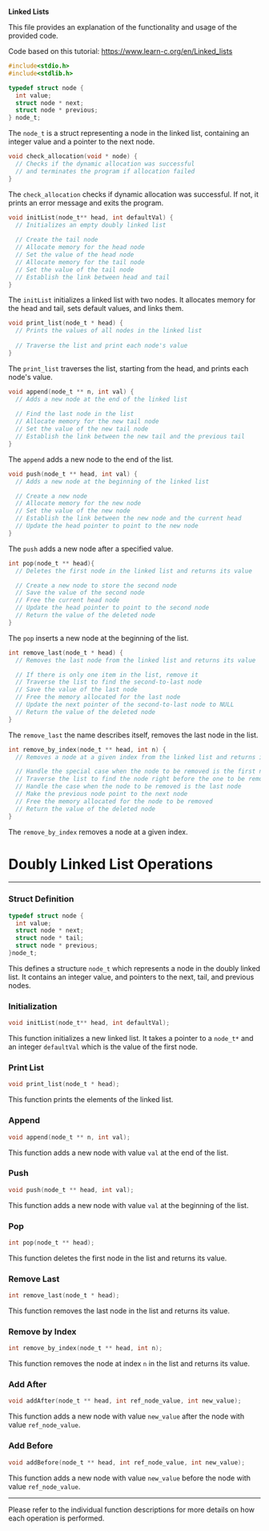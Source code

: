 **Linked Lists**

This file provides an explanation of the functionality and usage of the provided code.

Code based on this tutorial: https://www.learn-c.org/en/Linked_lists

```c
#include<stdio.h>
#include<stdlib.h>

typedef struct node {
  int value;
  struct node * next;
  struct node * previous;  
} node_t;
```

The `node_t` is a struct representing a node in the linked list, containing an integer value and a pointer to the next node.

```c
void check_allocation(void * node) {
  // Checks if the dynamic allocation was successful
  // and terminates the program if allocation failed
}
```

The `check_allocation` checks if dynamic allocation was successful. If not, it prints an error message and exits the program.

```c
void initList(node_t** head, int defaultVal) {
  // Initializes an empty doubly linked list
  
  // Create the tail node
  // Allocate memory for the head node
  // Set the value of the head node
  // Allocate memory for the tail node
  // Set the value of the tail node
  // Establish the link between head and tail
}
```

The `initList` initializes a linked list with two nodes. It allocates memory for the head and tail, sets default values, and links them.

```c
void print_list(node_t * head) {
  // Prints the values of all nodes in the linked list
  
  // Traverse the list and print each node's value
}
```

The `print_list` traverses the list, starting from the head, and prints each node's value.

```c
void append(node_t ** n, int val) {
  // Adds a new node at the end of the linked list
  
  // Find the last node in the list
  // Allocate memory for the new tail node
  // Set the value of the new tail node
  // Establish the link between the new tail and the previous tail
}
```

The `append` adds a new node to the end of the list.

```c
void push(node_t ** head, int val) {
  // Adds a new node at the beginning of the linked list

  // Create a new node
  // Allocate memory for the new node
  // Set the value of the new node
  // Establish the link between the new node and the current head
  // Update the head pointer to point to the new node
}
```

The `push` adds a new node after a specified value.

```c
int pop(node_t ** head){
  // Deletes the first node in the linked list and returns its value

  // Create a new node to store the second node
  // Save the value of the second node
  // Free the current head node
  // Update the head pointer to point to the second node
  // Return the value of the deleted node
}
```

The `pop` inserts a new node at the beginning of the list.

```c
int remove_last(node_t * head) {
  // Removes the last node from the linked list and returns its value

  // If there is only one item in the list, remove it
  // Traverse the list to find the second-to-last node
  // Save the value of the last node
  // Free the memory allocated for the last node
  // Update the next pointer of the second-to-last node to NULL
  // Return the value of the deleted node
}
```

The `remove_last` the name describes itself, removes the last node in the list.

```c
int remove_by_index(node_t ** head, int n) {
  // Removes a node at a given index from the linked list and returns its value

  // Handle the special case when the node to be removed is the first node
  // Traverse the list to find the node right before the one to be removed
  // Handle the case when the node to be removed is the last node
  // Make the previous node point to the next node
  // Free the memory allocated for the node to be removed
  // Return the value of the deleted node
}
```

The `remove_by_index` removes a node at a given index.

# Doubly Linked List Operations

---

### Struct Definition<a name="struct-definition"></a>

```c
typedef struct node {
  int value;
  struct node * next;
  struct node * tail;   
  struct node * previous;
}node_t;
```

This defines a structure `node_t` which represents a node in the doubly linked list. It contains an integer value, and pointers to the next, tail, and previous nodes.

### Initialization<a name="initialization"></a>

```c
void initList(node_t** head, int defaultVal);
```

This function initializes a new linked list. It takes a pointer to a `node_t*` and an integer `defaultVal` which is the value of the first node.

### Print List<a name="print-list"></a>

```c
void print_list(node_t * head);
```

This function prints the elements of the linked list.

### Append<a name="append"></a>

```c
void append(node_t ** n, int val);
```

This function adds a new node with value `val` at the end of the list.

### Push<a name="push"></a>

```c
void push(node_t ** head, int val);
```

This function adds a new node with value `val` at the beginning of the list.

### Pop<a name="pop"></a>

```c
int pop(node_t ** head);
```

This function deletes the first node in the list and returns its value.

### Remove Last<a name="remove-last"></a>

```c
int remove_last(node_t * head);
```

This function removes the last node in the list and returns its value.

### Remove by Index<a name="remove-by-index"></a>

```c
int remove_by_index(node_t ** head, int n);
```

This function removes the node at index `n` in the list and returns its value.

### Add After<a name="add-after"></a>

```c
void addAfter(node_t ** head, int ref_node_value, int new_value);
```

This function adds a new node with value `new_value` after the node with value `ref_node_value`.

### Add Before<a name="add-before"></a>

```c
void addBefore(node_t ** head, int ref_node_value, int new_value);
```

This function adds a new node with value `new_value` before the node with value `ref_node_value`.

---

Please refer to the individual function descriptions for more details on how each operation is performed.



